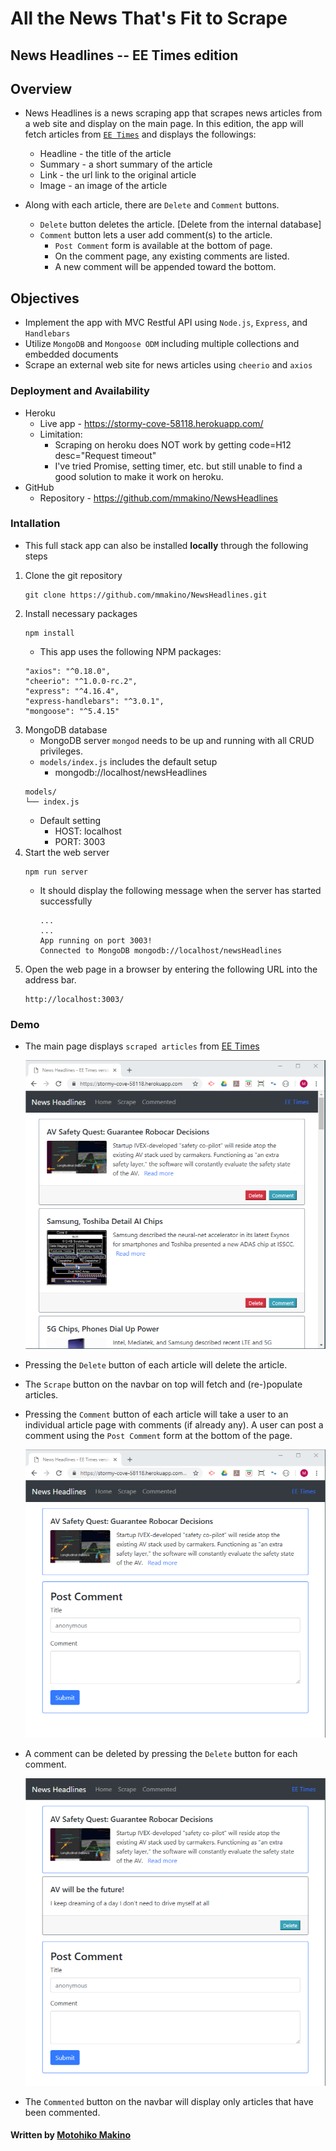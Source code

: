# All the News That's Fit to Scrape

## __News Headlines -- EE Times edition__

## Overview

* News Headlines is a news scraping app that scrapes news articles from a web site
  and display on the main page. In this edition, the app will fetch articles from [`EE Times`](https://www.eetimes.com/) and displays the followings:
     * Headline - the title of the article
     * Summary - a short summary of the article
     * Link - the url link to the original article
     * Image - an image of the article
     
* Along with each article, there are `Delete` and `Comment` buttons.
  * `Delete` button deletes the article. [Delete from the internal database]
  * `Comment` button lets a user add comment(s) to the article.
    * `Post Comment` form is available at the bottom of page.
    * On the comment page, any existing comments are listed.
    * A new comment will be appended toward the bottom.

## Objectives

* Implement the app with MVC Restful API using `Node.js`, `Express`, and `Handlebars`
* Utilize `MongoDB` and `Mongoose ODM` including multiple collections and embedded documents
* Scrape an external web site for news articles using `cheerio` and `axios`

### Deployment and Availability

* Heroku
  * Live app - https://stormy-cove-58118.herokuapp.com/
  * Limitation: 
    * Scraping on heroku does NOT work by getting code=H12 desc="Request timeout"
    * I've tried Promise, setting timer, etc. but still unable to find a good solution to make it work on heroku.
* GitHub
  * Repository - https://github.com/mmakino/NewsHeadlines

### Intallation

* This full stack app can also be installed __locally__ through the following steps 

1. Clone the git repository
    ```
    git clone https://github.com/mmakino/NewsHeadlines.git
    ```
1. Install necessary packages
    ```
    npm install
    ```
    * This app uses the following NPM packages:
    ```
    "axios": "^0.18.0",
    "cheerio": "^1.0.0-rc.2",
    "express": "^4.16.4",
    "express-handlebars": "^3.0.1",
    "mongoose": "^5.4.15"
    ```
1. MongoDB database
    * MongoDB server `mongod` needs to be up and running with all CRUD privileges.
    * `models/index.js` includes the default setup
       * mongodb://localhost/newsHeadlines
    ```
    models/
    └── index.js
    ```
    * Default setting
        * HOST: localhost
        * PORT: 3003
1. Start the web server
    ```
    npm run server
    ```
    * It should display the following message when the server has started successfully
      ```
      ...
      ...
      App running on port 3003!
      Connected to MongoDB mongodb://localhost/newsHeadlines
      ```
1. Open the web page in a browser by entering the following URL into the address bar.
    ```
    http://localhost:3003/
    ```

### Demo

* The main page displays `scraped articles` from [EE Times](https://www.eetimes.com/)

   [![main page](public/image/demo_main.png)](https://stormy-cove-58118.herokuapp.com/)
   
* Pressing the `Delete` button of each article will delete the article.

* The `Scrape` button on the navbar on top will fetch and (re-)populate articles.

* Pressing the `Comment` button of each article will take a user to an individual article page with comments (if already any). A user can post a comment using the `Post Comment` form at the bottom of the page.

   [![article page](public/image/demo_post-comment.png)](https://stormy-cove-58118.herokuapp.com/)
   
* A comment can be deleted by pressing the `Delete` button for each comment.

   [![comment](public/image/demo_comment.png)](https://stormy-cove-58118.herokuapp.com/)

* The `Commented` button on the navbar will display only articles that have been commented.


#### Written by [Motohiko Makino](https://mmakino.github.io/)

